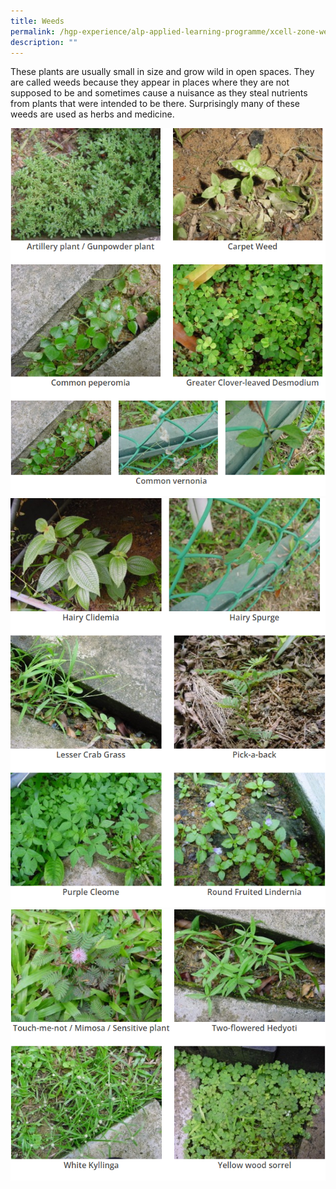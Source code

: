 ```yaml
---
title: Weeds
permalink: /hgp-experience/alp-applied-learning-programme/xcell-zone-website/home/others/plants/weeds/
description: ""
---
```

<p>These plants are usually small in size and grow wild in open spaces. They are called weeds because they appear in places where they are not supposed to be and sometimes cause a nuisance as they steal nutrients from plants that were intended to be there. Surprisingly many of these weeds are used as herbs and medicine.</p>
<img src="/images/w1.png">
<img src="/images/w2.png">
<img src="/images/w3.png">